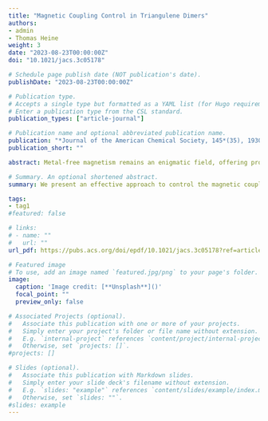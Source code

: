```yaml
---
title: "Magnetic Coupling Control in Triangulene Dimers"
authors:
- admin
- Thomas Heine
weight: 3
date: "2023-08-23T00:00:00Z"
doi: "10.1021/jacs.3c05178"

# Schedule page publish date (NOT publication's date).
publishDate: "2023-08-23T00:00:00Z"

# Publication type.
# Accepts a single type but formatted as a YAML list (for Hugo requirements).
# Enter a publication type from the CSL standard.
publication_types: ["article-journal"]

# Publication name and optional abbreviated publication name.
publication: "*Journal of the American Chemical Society, 145*(35), 19303-19311"
publication_short: ""

abstract: Metal-free magnetism remains an enigmatic field, offering prospects for unconventional magnetic and electronic devices. In the pursuit of such magnetism, triangulenes, endowed with inherent spin polarization, are promising candidates to serve as monomers to construct extended structures. However, controlling and enhancing the magnetic interactions between the monomers persist as a significant challenge in molecular spintronics, as so far only weak antiferromagnetic coupling through the linkage has been realized, hindering their room temperature utilization. Herein, we investigate 24 triangulene dimers using first-principles calculations and demonstrate their tunable magnetic coupling (J), achieving unprecedented strong J values of up to −144 meV in a non-Kekulé dimer. We further establish a positive correlation between bandgap, electronic coupling, and antiferromagnetic interaction, thereby providing molecular-level insights into enhancing magnetic interactions. By twisting the molecular fragments, we demonstrate an effective and feasible approach to control both the sign and strength of J by tuning the balance between potential and kinetic exchanges. We discover that J can be substantially boosted at planar configurations up to −198 meV. We realize ferromagnetic coupling in nitrogen-doped triangulene dimers at both planar and largely twisted configurations, representing the first example of ferromagnetic triangulene dimers that cannot be predicted by the Ovchinnikov rule. This work thus provides a practical strategy for augmenting magnetic coupling and open up new avenues for metal-free ferromagnetism.

# Summary. An optional shortened abstract.
summary: We present an effective approach to control the magnetic couplings in triangulene dimers. We investigated 24 triangulene dimers and achieved unprecedented strong J values up to -144 meV. Many of our predictions have been experimentally verified. We show the first example of ferromagnetic triangulene dimers that is beyond Lieb's theorem's predictive power.

tags:
- tag1
#featured: false

# links:
# - name: ""
#   url: ""
url_pdf: https://pubs.acs.org/doi/epdf/10.1021/jacs.3c05178?ref=article_openPDF

# Featured image
# To use, add an image named `featured.jpg/png` to your page's folder. 
image:
  caption: 'Image credit: [**Unsplash**]()'
  focal_point: ""
  preview_only: false

# Associated Projects (optional).
#   Associate this publication with one or more of your projects.
#   Simply enter your project's folder or file name without extension.
#   E.g. `internal-project` references `content/project/internal-project/index.md`.
#   Otherwise, set `projects: []`.
#projects: []

# Slides (optional).
#   Associate this publication with Markdown slides.
#   Simply enter your slide deck's filename without extension.
#   E.g. `slides: "example"` references `content/slides/example/index.md`.
#   Otherwise, set `slides: ""`.
#slides: example
---
```


